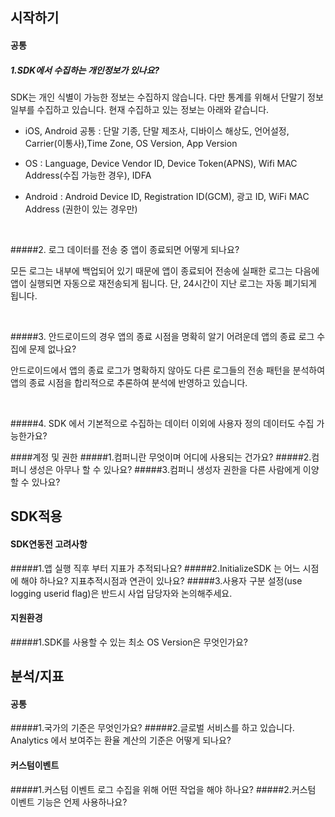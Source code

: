 ## 시작하기
#### 공통
##### 1.SDK에서 수집하는 개인정보가 있나요?
 

SDK는 개인 식별이 가능한 정보는 수집하지 않습니다. 다만 통계를 위해서 단말기 정보 일부를 수집하고 있습니다.
현재 수집하고 있는 정보는 아래와 같습니다.
* iOS, Android 공통 : 단말 기종, 단말 제조사, 디바이스 해상도, 언어설정, Carrier(이통사),Time Zone, OS Version, App Version 

* OS : Language, Device Vendor ID, Device Token(APNS), Wifi MAC Address(수집 가능한 경우), IDFA

* Android : Android Device ID, Registration ID(GCM), 광고 ID, WiFi MAC Address (권한이 있는 경우만) 

<BR>


#####2. 로그 데이터를 전송 중 앱이 종료되면 어떻게 되나요?

모든 로그는 내부에 백업되어 있기 때문에 앱이 종료되어 전송에 실패한 로그는 다음에 앱이 실행되면 자동으로
재전송되게 됩니다. 단, 24시간이 지난 로그는 자동 폐기되게 됩니다.


<BR>

#####3. 안드로이드의 경우 앱의 종료 시점을 명확히 알기 어려운데 앱의 종료 로그 수집에 문제 없나요?

안드로이드에서 앱의 종료 로그가 명확하지 않아도 다른 로그들의 전송 패턴을 분석하여 앱의 종료 시점을 합리적으로 추론하여 분석에 반영하고 있습니다.

<BR>

#####4. SDK 에서 기본적으로 수집하는 데이터 이외에 사용자 정의 데이터도 수집 가능한가요?
<BR>


####계정 및 권한
#####1.컴퍼니란 무엇이며 어디에 사용되는 건가요?
#####2.컴퍼니 생성은 아무나 할 수 있나요?
#####3.컴퍼니 생성자 권한을 다른 사람에게 이양할 수 있나요?


## SDK적용
#### SDK연동전 고려사항
#####1.앱 실행 직후 부터 지표가 추적되나요?
#####2.InitializeSDK 는 어느 시점에 해야 하나요? 지표추적시점과 연관이 있나요?
#####3.사용자 구분 설정(use logging userid flag)은 반드시 사업 담당자와 논의해주세요.

#### 지원환경
#####1.SDK를 사용할 수 있는 최소 OS Version은 무엇인가요?


## 분석/지표
#### 공통
#####1.국가의 기준은 무엇인가요?
#####2.글로벌 서비스를 하고 있습니다. Analytics 에서 보여주는 환율 계산의 기준은 어떻게 되나요?


#### 커스텀이벤트
#####1.커스텀 이벤트 로그 수집을 위해 어떤 작업을 해야 하나요?
#####2.커스텀 이벤트 기능은 언제 사용하나요?
